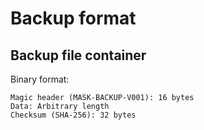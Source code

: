 # Backup format

## Backup file container

Binary format:

```plain
Magic header (MASK-BACKUP-V001): 16 bytes
Data: Arbitrary length
Checksum (SHA-256): 32 bytes
```
